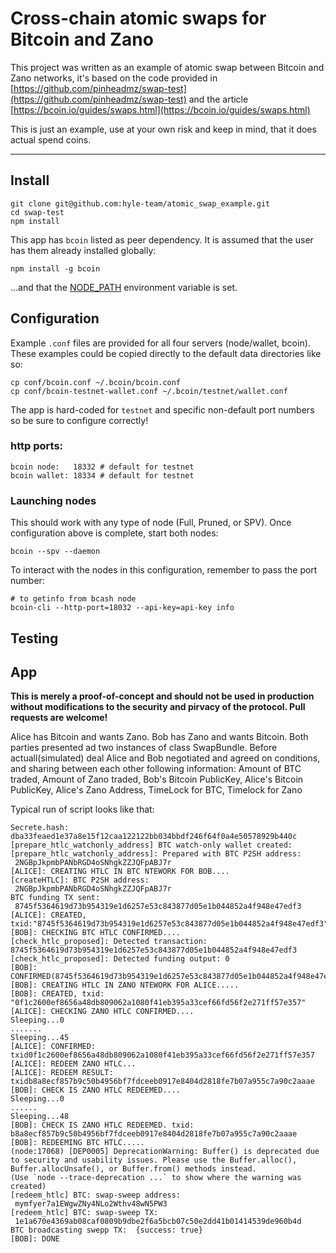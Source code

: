 # Cross-chain atomic swaps for Bitcoin and Zano

This project was written as an example of atomic swap between Bitcoin and Zano networks, it's based on the code provided in [https://github.com/pinheadmz/swap-test](https://github.com/pinheadmz/swap-test) and the article [https://bcoin.io/guides/swaps.html](https://bcoin.io/guides/swaps.html) 

This is just an example, use at your own risk and keep in mind, that it does actual spend coins.

---

## Install

```
git clone git@github.com:hyle-team/atomic_swap_example.git
cd swap-test
npm install
```

This app has `bcoin` listed as peer dependency.
It is assumed that the user has them already installed globally:

```
npm install -g bcoin
```

...and that the [NODE_PATH](https://nodejs.org/api/modules.html#modules_loading_from_the_global_folders)
environment variable is set.

## Configuration

Example `.conf` files are provided for all four servers (node/wallet, bcoin).
These examples could be copied directly to the default data directories like so:

```
cp conf/bcoin.conf ~/.bcoin/bcoin.conf
cp conf/bcoin-testnet-wallet.conf ~/.bcoin/testnet/wallet.conf
```

The app is hard-coded for `testnet` and specific non-default port numbers so be
sure to configure correctly!

### http ports:
```
bcoin node:   18332 # default for testnet
bcoin wallet: 18334 # default for testnet
```

### Launching nodes

This should work with any type of node (Full, Pruned, or SPV). Once configuration above is complete,
start both nodes:
```
bcoin --spv --daemon
```

To interact with the nodes in this configuration, remember to pass the port number:
```
# to getinfo from bcash node
bcoin-cli --http-port=18032 --api-key=api-key info
```

## Testing

## App

**This is merely a proof-of-concept and should not be used in production without modifications to the security and pirvacy of the protocol. Pull requests are welcome!**

Alice has Bitcoin and wants Zano. Bob has Zano and wants Bitcoin. 
Both parties presented ad two instances of class SwapBundle. 
Before actuall(simulated) deal Alice and Bob negotiated and agreed on conditions, and sharing between each other following information: 
Amount of BTC traded, 
Amount of Zano traded, 
Bob's Bitcoin PublicKey, 
Alice's Bitcoin PublicKey, 
Alice's Zano Address,
TimeLock for BTC, 
Timelock for Zano 

Typical run of script looks like that: 
```
Secrete.hash: dba33feaed1e37a8e15f12caa122122bb034bbdf246f64f0a4e50578929b440c
[prepare_htlc_watchonly_address] BTC watch-only wallet created:
[prepare_htlc_watchonly_address]: Prepared with BTC P2SH address:
 2NGBpJkpmbPANbRGD4oSNhgkZZJQFpABJ7r
[ALICE]: CREATING HTLC IN BTC NTEWORK FOR BOB....
[createHTLC]: BTC P2SH address:
 2NGBpJkpmbPANbRGD4oSNhgkZZJQFpABJ7r
BTC funding TX sent:
 8745f5364619d73b954319e1d6257e53c843877d05e1b044852a4f948e47edf3
[ALICE]: CREATED, txid:"8745f5364619d73b954319e1d6257e53c843877d05e1b044852a4f948e47edf3"
[BOB]: CHECKING BTC HTLC CONFIRMED....
[check_htlc_proposed]: Detected transaction: 8745f5364619d73b954319e1d6257e53c843877d05e1b044852a4f948e47edf3
[check_htlc_proposed]: Detected funding output: 0
[BOB]: CONFIRMED(8745f5364619d73b954319e1d6257e53c843877d05e1b044852a4f948e47edf3)
[BOB]: CREATING HTLC IN ZANO NTEWORK FOR ALICE.....
[BOB]: CREATED, txid: "0f1c2600ef8656a48db809062a1080f41eb395a33cef66fd56f2e271ff57e357"
[ALICE]: CHECKING ZANO HTLC CONFIRMED....
Sleeping...0
.......
Sleeping...45
[ALICE]: CONFIRMED: txid0f1c2600ef8656a48db809062a1080f41eb395a33cef66fd56f2e271ff57e357
[ALICE]: REDEEM ZANO HTLC...
[ALICE]: REDEEM RESULT: txidb8a8ecf857b9c50b4956bf7fdceeb0917e8404d2818fe7b07a955c7a90c2aaae
[BOB]: CHECK IS ZANO HTLC REDEEMED....
Sleeping...0
......
Sleeping...48
[BOB]: CHECK IS ZANO HTLC REDEEMED. txid: b8a8ecf857b9c50b4956bf7fdceeb0917e8404d2818fe7b07a955c7a90c2aaae
[BOB]: REDEEMING BTC HTLC.....
(node:17068) [DEP0005] DeprecationWarning: Buffer() is deprecated due to security and usability issues. Please use the Buffer.alloc(), Buffer.allocUnsafe(), or Buffer.from() methods instead.
(Use `node --trace-deprecation ...` to show where the warning was created)
[redeem_htlc] BTC: swap-sweep address:
 mymfyer7a1EWgwZNy4NLo2Wthv48wN5PW3
[redeem_htlc] BTC: swap-sweep TX:
 1e1a670e4369ab08caf0809b9dbe2f6a5bcb07c50e2dd41b01414539de960b4d
BTC broadcasting swepp TX:  {success: true}
[BOB]: DONE
```

